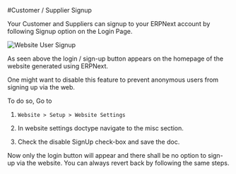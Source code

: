 #Customer / Supplier Signup

Your Customer and Suppliers can signup to your ERPNext account by following Signup option on the Login Page.

<img class="screenshot" alt="Website User Signup" src="{{docs_base_url}}/assets/img/website/website-login.png">

As seen above the login / sign-up button appears on the homepage of the website generated using ERPNext.

One might want to disable this feature to prevent anonymous users from signing up via the web.

To do so, Go to 

1. ` Website > Setup > Website Settings ` 

2. In website settings doctype navigate to the misc section.

3. Check the disable SignUp check-box and save the doc.

Now only the login button will appear and there shall be no option to sign-up via the website. You can always revert back by following the same steps.


<!-- markdown -->